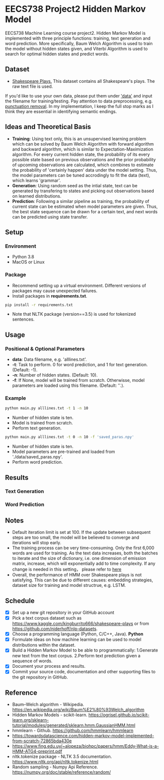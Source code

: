 # EECS738 Project2 Hidden Markov Model
EECS738 Machine Learning course project2. Hidden Markov Model is implemented with three principle functions: training, text generation and word prediction. More specifically, Baum Welch Algorithm is used to train the model without hidden states given, and Viterbi Algorithm is used to search for optimal hidden states and predict words.

## Dataset
* [Shakespeare Plays.](https://www.kaggle.com/kingburrito666/shakespeare-plays) This dataset contains all Shakespeare's plays. The raw text file is used.

If you'd like to use your own data, please put them under ['data'](https://github.com/liuzey/EECS738_Project2/tree/main/data) and input the filename for training/testing. Pay attention to data preprocessing, e.g. [punctuation removal](https://github.com/liuzey/EECS738_Project2/blob/d5351c0f37cb108852f6ae24dc9216af31a128a7/main.py#L25). In my implementation, I keep the full stop marks as I think they are essential in identifying semantic endings.


## Ideas and Theoretical Basis
* **Training**: Using text only, this is an unsupervised learning problem which can be solved by Baum Welch Algorithm with forward algorithm and backward algorithm, which is similar to Expectation-Maximization algorithm. For every current hidden state, the probability of its every possible state based on previous observations and the prior probability of upcoming observations are calculated, which combines to estimate the probability of 'certainly happen' data under the model setting. Thus, the model parameters can be tuned accrodingly to fit the data (text), which learns 'grammar'.
* **Generation**: Using random seed as the intial state, text can be generated by transfering to states and picking out observations based on learned distributions.
* **Prediction**: Following a similar pipeline as training, the probability of current state can be estimated when model parameters are given. Thus, the best state sequence can be drawn for a certain text, and next words can be predicted using state transfer.

## Setup
### Environment
* Python 3.8
* MacOS or Linux

### Package
* Recommend setting up a virtual environment. Different versions of packages may cause unexpected failures.
* Install packages in **requirements.txt**.
```bash
pip install -r requirements.txt
``` 
* Note that NLTK package (version==3.5) is used for tokenized sentences.

## Usage
### Positional & Optional Parameters
* **data**: Data filename, e.g. 'alllines.txt'.
* **-t**: Task to perform. 0 for word prediction, and 1 for text generation. (Default: -1).
* **-n**: Number of hidden states. (Default: 10).
* **-f**: If None, model will be trained from scratch. Otherwisse, model parameters are loaded using this filename. (Default: ''.).

### Example
```bash
python main.py alllines.txt -t 1 -n 10
```
* Number of hidden state is ten.
* Model is trained from scratch.
* Perform text generation.
```bash
python main.py alllines.txt -t 0 -n 10 -f 'saved_paras.npy'
```
* Number of hidden state is ten.
* Model parameters are pre-trained and loaded from './data/saved_paras.npy'.
* Perform word prediction.

## Results
### Text Generation
### Word Prediction


## Notes
* Default iteration limit is set at 100. If the update between subsequent steps are too small, the model will be believed to converge and iterations will stop early.
* The training process can be very time-consuming. Only the first 6,000 words are used for training. As the text data increases, both the batches to iterate and the size of dictionary, i.e. one dimension of emission matrix, increase, which will exponentially add to time complexity. If any change is needed in this setting， please refer to [here](https://github.com/liuzey/EECS738_Project2/blob/af0c252da06b6a10647e082f06b02b121b6abdfc/main.py#L38)
* Overall, the performance of HMM over Shakespeare plays is not satisfying. This can be due to different causes: embedding strategies, dataset size for training and model structrue, e.g. LSTM.

## Schedule
- [x] Set up a new git repository in your GitHub account
- [x] Pick a text corpus dataset such as https://www.kaggle.com/kingburrito666/shakespeare-plays or from https://github.com/niderhoff/nlp-datasets.
- [x] Choose a programming language (Python, C/C++, Java). **Python**
- [x] Formulate ideas on how machine learning can be used to model distributions within the dataset.
- [x] Build a Hidden Markov Model to be able to programmatically: 1.Generate new text from the text corpus. 2.Perform text prediction given a sequence of words.
- [x] Document your process and results.
- [x] Commit your source code, documentation and other supporting files to the git repository in GitHub.

## Reference
* Baum–Welch algorithm - Wikipedia. https://en.wikipedia.org/wiki/Baum%E2%80%93Welch_algorithm
* Hidden Markov Models - scikit-learn. https://ogrisel.github.io/scikit-learn.org/sklearn-tutorial/modules/generated/sklearn.hmm.GaussianHMM.html
* hmmlearn - Github. https://github.com/hmmlearn/hmmlearn
* https://towardsdatascience.com/hidden-markov-model-implemented-from-scratch-72865bda430e
* https://www.fing.edu.uy/~alopeza/biohpc/papers/hmm/Eddy-What-is-a-HMM-ATG4-preprint.pdf
* nltk.tokenize package - NLTK 3.5 documentation. https://www.nltk.org/api/nltk.tokenize.html
* Random sampling - Numpy Api Reference. https://numpy.org/doc/stable/reference/random/

